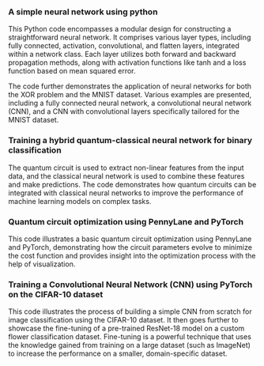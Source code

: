 ### A simple neural network using python
This Python code encompasses a modular design for constructing a straightforward neural network. It comprises various layer types, including fully connected, activation, convolutional, and flatten layers, integrated within a network class. Each layer utilizes both forward and backward propagation methods, along with activation functions like tanh and a loss function based on mean squared error.

The code further demonstrates the application of neural networks for both the XOR problem and the MNIST dataset. Various examples are presented, including a fully connected neural network, a convolutional neural network (CNN), and a CNN with convolutional layers specifically tailored for the MNIST dataset.

### **Training a hybrid quantum-classical neural network for binary classification**
The quantum circuit is used to extract non-linear features from the input data, and the classical neural network is used to combine these features and make predictions. The code demonstrates how quantum circuits can be integrated with classical neural networks to improve the performance of machine learning models on complex tasks.

### Quantum circuit optimization using PennyLane and PyTorch

This code illustrates a basic quantum circuit optimization using PennyLane and PyTorch, demonstrating how the circuit parameters evolve to minimize the cost function and provides insight into the optimization process with the help of visualization.

### Training a Convolutional Neural Network (CNN) using PyTorch on the CIFAR-10 dataset
This code illustrates the process of building a simple CNN from scratch for image classification using the CIFAR-10 dataset. It then goes further to showcase the fine-tuning of a pre-trained ResNet-18 model on a custom flower classification dataset. Fine-tuning is a powerful technique that uses the knowledge gained from training on a large dataset (such as ImageNet) to increase the performance on a smaller, domain-specific dataset.
